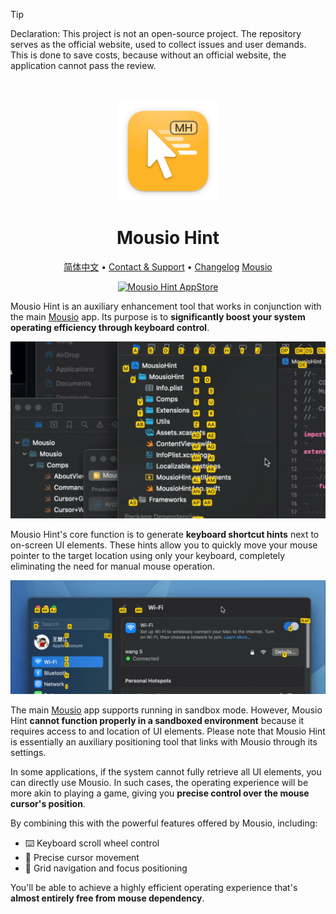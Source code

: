 <!--idoc:ignore:start-->
> [!TIP]
> Declaration: This project is not an open-source project. The repository serves as the official website, used to collect issues and user demands. This is done to save costs, because without an official website, the application cannot pass the review.
<!--idoc:ignore:end-->

<div align="center">
  <br />
  <br />
  <img src="./assets/logo.png" width="160" height="160">
  <h1>
    Mousio Hint
  </h1>
  <!--rehype:style=border: 0;-->
  <p>
    <a href="./README.zh.md">简体中文</a> • 
    <a target="_blank" href="https://github.com/jaywcjlove/mousio/issues/new?template=bug_report.yml">Contact & Support</a> • 
    <a href="./CHANGELOG.md">Changelog</a>
    <a href="https://wangchujiang.com/mousio/" target="_blank">Mousio</a>
  </p>
  <p>
    <a target="_blank" href="https://github.com/jaywcjlove/mousio-hint/releases/latest/" title="Mousio Hint for macOS">
      <img alt="Mousio Hint AppStore" src="https://jaywcjlove.github.io/sb/download/apple-download.svg" height="51">
    </a>
  </p>
</div>

Mousio Hint is an auxiliary enhancement tool that works in conjunction with the main [Mousio](https://apps.apple.com/app/Mousio/6746747327) app. Its purpose is to **significantly boost your system operating efficiency through keyboard control**.

![Mousio Hint](./assets/mousio-hint.gif)

Mousio Hint's core function is to generate **keyboard shortcut hints** next to on-screen UI elements. These hints allow you to quickly move your mouse pointer to the target location using only your keyboard, completely eliminating the need for manual mouse operation.

![Mousio Hint](./assets/mousio-hint2.gif)

The main [Mousio](https://apps.apple.com/app/Mousio/6746747327) app supports running in sandbox mode. However, Mousio Hint **cannot function properly in a sandboxed environment** because it requires access to and location of UI elements. Please note that Mousio Hint is essentially an auxiliary positioning tool that links with Mousio through its settings.

In some applications, if the system cannot fully retrieve all UI elements, you can directly use Mousio. In such cases, the operating experience will be more akin to playing a game, giving you **precise control over the mouse cursor's position**.

By combining this with the powerful features offered by Mousio, including:

- ⌨️ Keyboard scroll wheel control
- 🎯 Precise cursor movement
- 🧭 Grid navigation and focus positioning

You'll be able to achieve a highly efficient operating experience that's **almost entirely free from mouse dependency**.